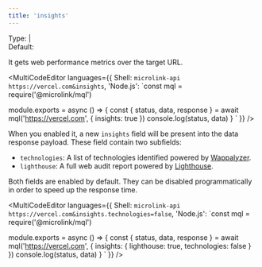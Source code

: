 ```yaml
---
title: 'insights'
--- 
```


Type: <TypeContainer><Type children='<boolean>'/> | <Type children='<object>'/></TypeContainer><br/>
Default: <Type children='false'/>

It gets web performance metrics over the target URL.

<MultiCodeEditor languages={{
  Shell: `microlink-api https://vercel.com&insights`,
  'Node.js': `const mql = require('@microlink/mql')
 
module.exports = async () => {
  const { status, data, response } = await mql('https://vercel.com', {
    insights: true
  })
  console.log(status, data)
}
  `
  }} 
/>

When you enabled it, a new `insights` field will be present into the data response payload. These field contain two subfields:

- `technologies`: A list of technologies identified powered by [Wappalyzer](https://www.wappalyzer.com/).
- `lighthouse`: A full web audit report powered by [Lighthouse](https://developers.google.com/web/tools/lighthouse).

Both fields are enabled by default. They can be disabled programmatically in order to speed up the response time.

<MultiCodeEditor languages={{
  Shell: `microlink-api https://vercel.com&insights.technologies=false`,
  'Node.js': `const mql = require('@microlink/mql')
 
module.exports = async () => {
  const { status, data, response } = await mql('https://vercel.com', {
    insights: {
      lighthouse: true,
      technologies: false
    }
  })
  console.log(status, data)
}
  `
  }} 
/>

<Figcaption children='Enabling insights but only the lighthouse report' />

